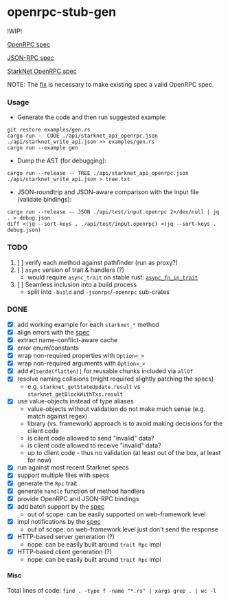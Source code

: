 openrpc-stub-gen
================

!WIP!

[OpenRPC spec](https://spec.open-rpc.org/)

[JSON-RPC spec](https://www.jsonrpc.org/specification)

[StarkNet OpenRPC spec](https://github.com/starkware-libs/starknet-specs)

NOTE: The [fix](https://github.com/starkware-libs/starknet-specs/pull/56) is necessary to make existing spec a valid OpenRPC spec.

### Usage

* Generate the code and then run suggested example:

```
git restore examples/gen.rs
cargo run -- CODE ./api/starknet_api_openrpc.json ./api/starknet_write_api.json >> examples/gen.rs
cargo run --example gen
```

* Dump the AST (for debugging):

```
cargo run --release -- TREE ./api/starknet_api_openrpc.json ./api/starknet_write_api.json > tree.txt
```

* JSON-roundtrip and JSON-aware comparison with the input file (validate bindings):

```
cargo run --release -- JSON ./api/test/input.openrpc 2>/dev/null | jq . > debug.json
diff <(jq --sort-keys . ./api/test/input.openrpc) <(jq --sort-keys . debug.json)
```

### TODO

1. [ ] verify each method against pathfinder (run as proxy?)
1. [ ] `async` version of trait & handlers (?)
   - would require `async_trait` on stable rust: [`async_fn_in_trait`](https://blog.rust-lang.org/inside-rust/2022/11/17/async-fn-in-trait-nightly.html)
1. [ ] Seamless inclusion into a build process
   - split into `-build` and `-jsonrpc`/`-openrpc` sub-crates

### DONE

* [x] add working example for each `starknet_*` method
* [x] align errors with the [spec](https://www.jsonrpc.org/specification#error_object)
* [x] extract name-conflict-aware cache
* [x] error enum/constants
* [x] wrap non-required properties with `Option<_>`
* [x] wrap non-required arguments with `Option<_>`
* [x] add `#[serde(flatten)]` for reusable chunks included via `allOf`
* [x] resolve naming collisions (might required slightly patching the specs)
  - e.g. `starknet_getStateUpdate.result` vs `starknet_getBlockWithTxs.result`
* [x] use value-objects instead of type aliases
  - value-objects without validation do not make much sense (e.g. match against regex)
  - library (vs. framework) approach is to avoid making decisions for the client code
  - is client code allowed to send "invalid" data?
  - is client code allowed to receive "invalid" data?
  - up to client code - thus no validation (at least out of the box, at least for now)
* [x] run against most recent Starknet specs
* [x] support multiple files with specs
* [x] generate the `Rpc` trait
* [x] generate `handle` function of method handlers
* [x] provide OpenRPC and JSON-RPC bindings
* [x] add batch support by the [spec](https://www.jsonrpc.org/specification#batch)
  - out of scope: can be easily supported on web-framework level
* [x] impl notifications by the [spec](https://www.jsonrpc.org/specification#notification)
  - out of scope: on web-framework level just don't send the response
* [x] HTTP-based server generation (?)
  - nope: can be easily built around `trait Rpc` impl
* [x] HTTP-based client generation (?)
  - nope: can be easily built around `trait Rpc` impl

#### Misc

Total lines of code: `find . -type f -name "*.rs" | xargs grep . | wc -l`
